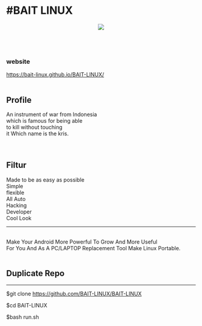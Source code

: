 <h1>#BAIT LINUX</h1>
<center>
<img src="https://d.top4top.io/p_2044mnp6q0.png" >
</center>
<br>
<br>
<br>
<h3>website</h3>
<a href="https://bait-linux.github.io/BAIT-LINUX/">https://bait-linux.github.io/BAIT-LINUX/</a>
<br><br>
<h2>Profile</h2>
An instrument of war from Indonesia<br>
which is famous for being able<br>
to kill without touching<br>
it Which name is the kris.<br>
<br><br>
<h2>Filtur</h2>
Made to be as easy as possible<br>
Simple<br>
flexible<br>
All Auto<br>
Hacking<br>
Developer<br>
Cool Look
<br><hr/><br>
Make Your Android More Powerful To Grow And More Useful<br>For You And As A PC/LAPTOP Replacement Tool Make Linux Portable.
<br><br>
<h2>Duplicate Repo</h2>

----------------------------------------------------------------

  $git clone https://github.com/BAIT-LINUX/BAIT-LINUX

  $cd BAIT-LINUX

  $bash run.sh
  
  
  
